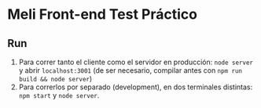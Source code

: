 # Meli Front-end Test Práctico

## Run

1. Para correr tanto el cliente como el servidor en producción: `node server` y abrir `localhost:3001` (de ser necesario, compilar antes con `npm run build && node server`)
2. Para correrlos por separado (development), en dos terminales distintas: `npm start` y `node server`.
